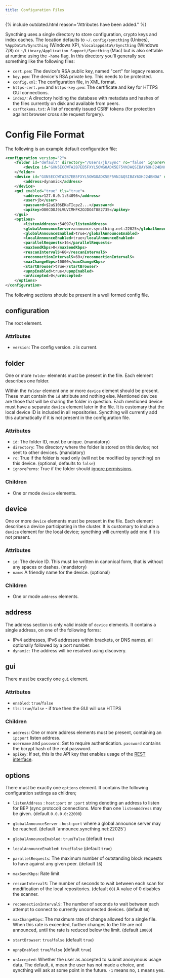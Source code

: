 ```yaml
---
title: Configuration Files
---
```


{% include outdated.html reason="Attributes have been added." %}

Syncthing uses a single directory to store configuration, crypto keys and index caches. The location defaults to `~/.config/syncthing` (Unixes), `%AppData%/Syncthing` (Windows XP), `%localappdata%/Syncthing` (Windows 7/8) or `~/Library/Application Support/Syncthing` (Mac) but is also settable at runtime using the `-home` flag. In this directory you'll generally see something like the following files:

* `cert.pem`: The device's RSA public key, named "cert" for legacy reasons.
* `key.pem`: The device's RSA private key. This needs to be protected.
* `config.xml`: The configuration file, in XML format.
* `https-cert.pem` and `https-key.pem`: The certificate and key for HTTPS GUI connections.
* `index/`: A directory holding the database with metadata and hashes of the files currently on disk and available from peers.
* `csrftokens.txt`: A list of recently issued CSRF tokens (for protection against browser cross site request forgery).

# Config File Format

The following is an example default configuration file:

```xml
<configuration version="2">
    <folder id="default" directory="/Users/jb/Sync" ro="false" ignorePerms="false">
        <device id="GXN5ECCWTA2B7EB5FXYL5OWGOADX5EF5VNJAQSIBAY6XHJ24BNOA"></device>
    </folder>
    <device id="GXN5ECCWTA2B7EB5FXYL5OWGOADX5EF5VNJAQSIBAY6XHJ24BNOA" name="jborg-mbp">
        <address>dynamic</address>
    </device>
    <gui enabled="true" tls="true">
        <address>127.0.0.1:54096</address>
        <user>jb</user>
        <password>$2a$10$EKaTIcpz2...</password>
        <apikey>O80CDOJ9LVUVCMHFK2OJDO4T882735</apikey>
    </gui>
    <options>
        <listenAddress>:54097</listenAddress>
        <globalAnnounceServer>announce.syncthing.net:22025</globalAnnounceServer>
        <globalAnnounceEnabled>true</globalAnnounceEnabled>
        <localAnnounceEnabled>true</localAnnounceEnabled>
        <parallelRequests>16</parallelRequests>
        <maxSendKbps>0</maxSendKbps>
        <rescanIntervalS>60</rescanIntervalS>
        <reconnectionIntervalS>60</reconnectionIntervalS>
        <maxChangeKbps>10000</maxChangeKbps>
        <startBrowser>true</startBrowser>
        <upnpEnabled>true</upnpEnabled>
        <urAccepted>0</urAccepted>
    </options>
</configuration>
```

The following sections should be present in a well formed config file.

## configuration

The root element.

### Attributes

* `version`: The config version. `2` is current.

## folder

One or more `folder` elements must be present in the file. Each element describes one folder.

Within the `folder` element one or more `device` element should be present. These must contain the `id` attribute and nothing else. Mentioned devices are those that will be sharing the folder in question. Each mentioned device must have a separate `device` element later in the file. It is customary that the local device ID is included in all repositories. Syncthing will currently add this automatically if it is not present in the configuration file.

### Attributes

* `id`: The folder ID, must be unique. (mandatory)
* `directory`: The directory where the folder is stored on this device; not sent to other devices. (mandatory)
* `ro`: True if the folder is read only (will not be modified by syncthing) on this device. (optional, defaults to `false`)
* `ignorePerms`: True if the folder should [ignore permissions](http://forum.syncthing.net/t/v0-8-10-ignore-permissions/263).

### Children

* One or mode `device` elements.

## device

One or more `device` elements must be present in the file. Each element describes a device participating in the cluster. It is customary to include a `device` element for the local device; syncthing will currently add one if it is not present.

### Attributes

* `id`: The device ID. This must be written in canonical form, that is without any spaces or dashes. (mandatory)
* `name`: A friendly name for the device. (optional)

### Children

* One or mode `address` elements.

## address

The address section is only valid inside of `device` elements. It contains a single address, on one of the following forms:

* IPv4 addresses, IPv6 addresses within brackets, or DNS names, all optionally followed by a port number.
* `dynamic`: The address will be resolved using discovery.

## gui

There must be exactly one `gui` element.

### Attributes

* `enabled`: `true`/`false`
* `tls`: `true`/`false` - if true then the GUI will use HTTPS

### Children

* `address`: One or more address elements must be present, containing an `ip:port` listen address.
* `username` and `password`: Set to require authentication. `password` contains the bcrypt hash of the real password.
* `apikey`: If set, this is the API key that enables usage of the [REST interface]().

## options

There must be exactly one `options` element. It contains the following configuration settings as children;

* `listenAddress`&nbsp;: `host:port` or `:port` string denoting an address to listen for BEP (sync protocol) connections. More than one `listenAddress` may be given. (default `0.0.0.0:22000`)

* `globalAnnounceServer`&nbsp;: `host:port` where a global announce server may be reached. (default `announce.syncthing.net:22025´)

* `globalAnnounceEnabled`: `true`/`false` (default `true`)

* `localAnnounceEnabled`: `true`/`false` (default `true`)

* `parallelRequests`: The maximum number of outstanding block requests to have against any given peer. (default `16`)

* `maxSendKbps`: Rate limit

* `rescanIntervalS`: The number of seconds to wait between each scan for modification of the local repositories. (default `60`) A value of 0 disables the scanner.

* `reconnectionIntervalS`: The number of seconds to wait between each attempt to connect to currently unconnected devices. (default `60`)

* `maxChangeKbps`: The maximum rate of change allowed for a single file. When this rate is exceeded, further changes to the file are not announced, until the rate is reduced below the limit. (default `10000`)

* `startBrowser`: `true`/`false` (default `true`)

* `upnpEnabled`: `true`/`false` (default `true`)

* `urAccepted`: Whether the user as accepted to submit anonymous usage data. The default, `0`, mean the user has not made a choice, and syncthing will ask at some point in the future. `-1` means no, `1` means yes.
